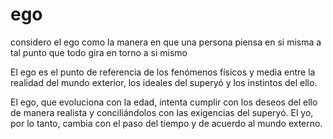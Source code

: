 # ego

considero el ego como la manera en que una persona piensa en si misma a tal punto que todo gira en torno a si mismo

El ego es el punto de referencia de los fenómenos físicos y media entre la realidad del mundo exterior, los ideales del superyó y los instintos del ello.

El ego, que evoluciona con la edad, intenta cumplir con los deseos del ello de manera realista y conciliándolos con las exigencias del superyó. El yo, por lo tanto, cambia con el paso del tiempo y de acuerdo al mundo externo.